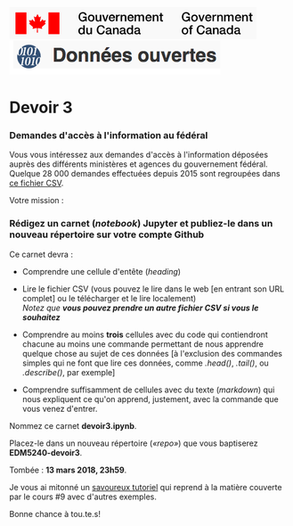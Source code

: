 
![Logo du gouvernement](assets/gouvcanada.png)
![Logo données ouvertes](assets/donneesouvertes.png)

# Devoir 3

### Demandes d'accès à l'information au fédéral

Vous vous intéressez aux demandes d'accès à l'information déposées auprès des différents ministères et agences du gouvernement fédéral. Quelque 28&nbsp;000 demandes effectuées depuis 2015 sont regroupées dans [ce fichier CSV](https://open.canada.ca/data/dataset/0797e893-751e-4695-8229-a5066e4fe43c/resource/19383ca2-b01a-487d-88f7-e1ffbc7d39c2/download/ati.csv).

Votre mission&nbsp;:

### Rédigez un carnet (*notebook*) Jupyter et publiez-le dans un nouveau répertoire sur votre compte Github

Ce carnet devra&nbsp;:

* Comprendre une cellule d'entête (*heading*)

* Lire le fichier CSV (vous pouvez le lire dans le web [en entrant son URL complet] ou le télécharger et le lire localement)<br>
*Notez que **vous pouvez prendre un autre fichier CSV si vous le souhaitez***

* Comprendre au moins **trois** cellules avec du code qui contiendront chacune au moins une commande permettant de nous apprendre quelque chose au sujet de ces données [à l'exclusion des commandes simples qui ne font que lire ces données, comme *.head()*, *.tail()*, ou *.describe()*, par exemple]

* Comprendre suffisamment de cellules avec du texte (*markdown*) qui nous expliquent ce qu'on apprend, justement, avec la commande que vous venez d'entrer.

Nommez ce carnet **devoir3.ipynb**.

Placez-le dans un nouveau répertoire (*«repo»*) que vous baptiserez **EDM5240-devoir3**.

Tombée : **13 mars 2018, 23h59**.

Je vous ai mitonné un [savoureux tutoriel](https://github.com/jhroy/tuto-pandas) qui reprend à la matière couverte par le cours #9 avec d'autres exemples.

Bonne chance à tou.te.s!
